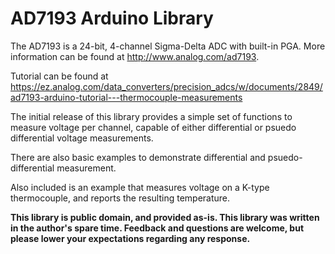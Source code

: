 # AD7193 Arduino Library

The AD7193 is a 24-bit, 4-channel Sigma-Delta ADC with built-in PGA.  More information can be found at http://www.analog.com/ad7193.

Tutorial can be found at https://ez.analog.com/data_converters/precision_adcs/w/documents/2849/ad7193-arduino-tutorial---thermocouple-measurements

The initial release of this library provides a simple set of functions to measure voltage per channel, capable of either differential or psuedo differential voltage measurements.

There are also basic examples to demonstrate differential and psuedo-differential measurement.

Also included is an example that measures voltage on a K-type thermocouple, and reports the resulting temperature.  

**This library is public domain, and provided as-is.  This library was written in the author's spare time.  Feedback and questions are welcome, but please lower your expectations regarding any response.**
